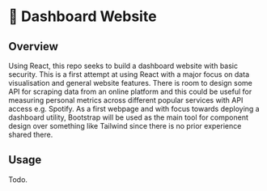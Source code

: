 # 🍬 Dashboard Website

## Overview

Using React, this repo seeks to build a dashboard website with basic security. This is a first attempt at using React with a major focus on data visualisation and general website features. There is room to design some API for scraping data from an online platform and this could be useful for measuring personal metrics across different popular services with API access e.g. Spotify. As a first webpage and with focus towards deploying a dashboard utility, Bootstrap will be used as the main tool for component design over something like Tailwind since there is no prior experience shared there.

## Usage

Todo.
